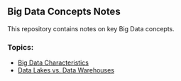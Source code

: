 ## Big Data Concepts Notes

This repository contains notes on key Big Data concepts.

### Topics:
- [Big Data Characteristics](./01_Big_Data_Characteristics.md)
- [Data Lakes vs. Data Warehouses](./02_Data_Lakes_vs_Data_Warehouses.md)

  
